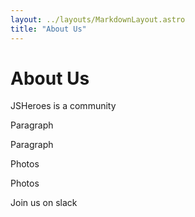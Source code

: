 ```yaml
---
layout: ../layouts/MarkdownLayout.astro
title: "About Us"
---
```


# About Us

JSHeroes is a community

Paragraph

Paragraph

Photos

Photos

Join us on slack